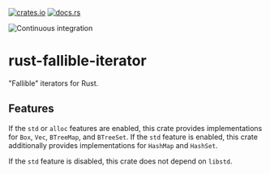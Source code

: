 [![crates.io](https://img.shields.io/crates/v/fallible-iterator.svg)](https://crates.io/crates/fallible-iterator)
[![docs.rs](https://docs.rs/fallible-iterator/badge.svg)](https://docs.rs/fallible-iterator)

![Continuous integration](https://github.com/sfackler/rust-fallible-iterator/actions/workflows/rust.yml/badge.svg?branch=master&event=push)

# rust-fallible-iterator

"Fallible" iterators for Rust.

## Features

If the `std` or `alloc` features are enabled, this crate provides implementations for
`Box`, `Vec`, `BTreeMap`, and `BTreeSet`. If the `std` feature is enabled, this crate
additionally provides implementations for `HashMap` and `HashSet`.

If the `std` feature is disabled, this crate does not depend on `libstd`.
